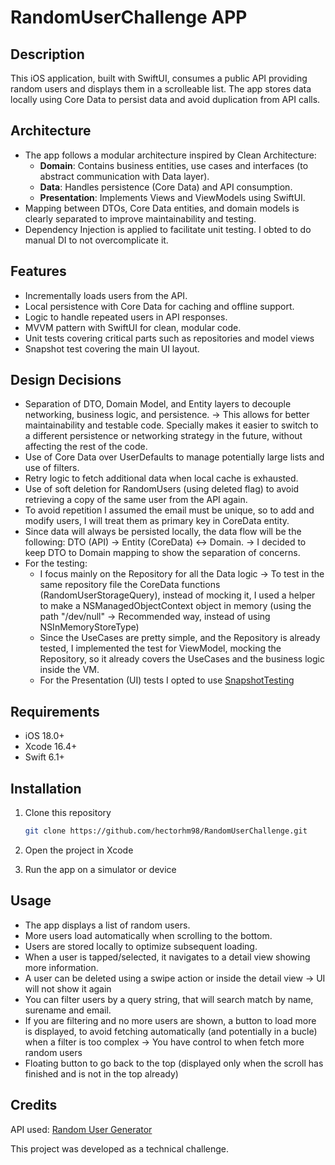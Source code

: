 # RandomUserChallenge APP

## Description

This iOS application, built with SwiftUI, consumes a public API providing random users and displays them in a scrolleable list. The app stores data locally using Core Data to persist data and avoid duplication from API calls.


## Architecture

- The app follows a modular architecture inspired by Clean Architecture:
  - **Domain**: Contains business entities, use cases and interfaces (to abstract communication with Data layer).
  - **Data**: Handles persistence (Core Data) and API consumption.
  - **Presentation**: Implements Views and ViewModels using SwiftUI.
- Mapping between DTOs, Core Data entities, and domain models is clearly separated to improve maintainability and testing.
- Dependency Injection is applied to facilitate unit testing. I obted to do manual DI to not overcomplicate it.


## Features

- Incrementally loads users from the API.
- Local persistence with Core Data for caching and offline support.
- Logic to handle repeated users in API responses.
- MVVM pattern with SwiftUI for clean, modular code.
- Unit tests covering critical parts such as repositories and model views
- Snapshot test covering the main UI layout.


## Design Decisions

- Separation of DTO, Domain Model, and Entity layers to decouple networking, business logic, and persistence.
        -> This allows for better maintainability and testable code. Specially makes it easier to switch to a different persistence or networking strategy in the future, without affecting the rest of the code.
- Use of Core Data over UserDefaults to manage potentially large lists and use of filters.
- Retry logic to fetch additional data when local cache is exhausted.
- Use of soft deletion for RandomUsers (using deleted flag) to avoid retrieving a copy of the same user from the API again.
- To avoid repetition I assumed the email must be unique, so to add and modify users, I will treat them as primary key in CoreData entity.
- Since data will always be persisted locally, the data flow will be the following: DTO (API) -> Entity (CoreData) <-> Domain.
        -> I decided to keep DTO to Domain mapping to show the separation of concerns.
- For the testing:
   - I focus mainly on the Repository for all the Data logic -> To test in the same repository file the CoreData functions (RandomUserStorageQuery), instead of mocking it, I used a helper to make a NSManagedObjectContext object in memory (using the path "/dev/null" -> Recommended way, instead of using NSInMemoryStoreType)
   - Since the UseCases are pretty simple, and the Repository is already tested, I implemented the test for ViewModel, mocking the Repository, so it already covers the UseCases and the business logic inside the VM.
   - For the Presentation (UI) tests I opted to use [SnapshotTesting](https://github.com/pointfreeco/swift-snapshot-testing)


## Requirements

- iOS 18.0+
- Xcode 16.4+
- Swift 6.1+


## Installation

1. Clone this repository
   ```bash
   git clone https://github.com/hectorhm98/RandomUserChallenge.git

2. Open the project in Xcode

3. Run the app on a simulator or device


## Usage

- The app displays a list of random users.
- More users load automatically when scrolling to the bottom.
- Users are stored locally to optimize subsequent loading.
- When a user is tapped/selected, it navigates to a detail view showing more information.
- A user can be deleted using a swipe action or inside the detail view -> UI will not show it again
- You can filter users by a query string, that will search match by name, surename and email.
- If you are filtering and no more users are shown, a button to load more is displayed, to avoid fetching automatically (and potentially in a bucle) when a filter is too complex -> You have control to when fetch more random users
- Floating button to go back to the top (displayed only when the scroll has finished and is not in the top already)


## Credits
API used: [Random User Generator](https://randomuser.me/)

This project was developed as a technical challenge.
